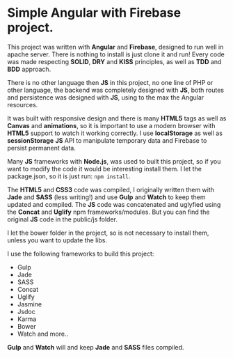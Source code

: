 # Simple Angular with Firebase project.

This project was written with **Angular** and **Firebase**, designed to run well in apache server. There is nothing to install
is just clone it and run! Every code was made respecting **SOLID**, **DRY** and **KISS** principles, as well as **TDD**
and **BDD** approach.

There is no other language then **JS** in this project, no one line of PHP or other language, the backend
was completely designed with **JS**, both routes and persistence was designed with **JS**, using to the max
the Angular resources.

It was built with responsive design and there is many **HTML5** tags as well as **Canvas** and **animations**,
so it is important to use a modern browser with **HTML5** support to watch it working correctly.
I use **localStorage** as well as **sessionStorage** **JS** API to manipulate temporary data and Firebase to
persist permanent data.

Many **JS** frameworks with **Node.js**, was used to built this project, so if you want to modify
the code it would be interesting install them. I let the package.json, so it is just run: ```npm install```.

The **HTML5** and **CSS3** code was compiled, I originally written them with **Jade** and **SASS** (less writing!)
and use **Gulp** and **Watch** to keep them updated and compiled. The **JS** code was concatenated and uglyfied
using the **Concat** and **Uglify** npm frameworks/modules. But you can find the original **JS** code in the
public/js folder.

I let the bower folder in the project, so is not necessary to install them, unless you want
to update the libs.

I use the following frameworks to build this project:

- Gulp
- Jade
- SASS
- Concat
- Uglify
- Jasmine
- Jsdoc
- Karma
- Bower
- Watch
and more..

**Gulp** and **Watch** will  and keep **Jade** and **SASS** files compiled.
